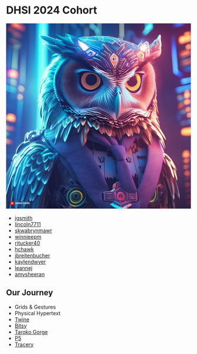 # DHSI 2024 Cohort

![Owl generated with Firefly](owl.jpg)

- [jgsmith](https://jgsmith.GitHub.io/CM-DHSI-2024/)
- [lincoln7711](https://lincoln7711.github.io/DHSI_CM_Showcase/)
- [skwabrynmawr](https://skwabrynmawr.github.io/SUEY/)
- [winnieepm](https://winnieepm.github.io/dhsi24/)
- [rjtucker40](https://rjtucker40.github.io/DHSI-RT-2024/)
- [hchawk](hchawk.github.io/DHSI-JUNE2024/)
- [jbreitenbucher](https://jbreitenbucher.github.io/CM-DHSI-2024-JB/)
- [kaylendwyer](https://kaylendwyer.github.io/DHSI-CM-2024/)
- [leannej](https://leannej.github.io/dhsi2024/)
- [amysheeran](https://amysheeran.github.io/DHSI-2024/)

## Our Journey

- Grids & Gestures
- Physical Hypertext
- [Twine](DHSIDemo.html)
- [Bitsy](bitsydhsi.html)
- [Taroko Gorge](taroko-gorge.html)
- [P5](escape/index.html)
- [Tracery](tracery.html)
